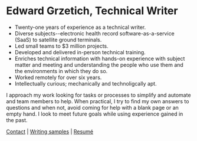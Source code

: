 # Edward Grzetich, Technical Writer

* Twenty-one years of experience as a technical writer.
* Diverse subjects--electronic health record software-as-a-service (SaaS) to satellite ground terminals.
* Led small teams to $3 million projects.
* Developed and delivered in-person technical training.
* Enriches technical information with hands-on experience with subject matter and meeting and understanding the people who use them and the environments in which they do so.
* Worked remotely for over six years.
* Intellectually curious; mechanically and technoligcally apt.

I approach my work looking for tasks or processes to simplify and automate and team members to help. When practical, I try to find my own answers to questions and when not, avoid coming for help with a blank page or an empty hand. I look to meet future goals while using experience gained in the past.

[Contact](mailto:ed.grzetich@gmail.com)  |  [Writing samples](samples.html)  |  [Resumé](assets/other/Grzetich.pdf)